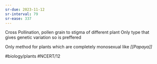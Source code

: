 ```yaml
---
sr-due: 2023-11-12
sr-interval: 79
sr-ease: 337
---
```

Cross Pollination, pollen grain to stigma of different plant
Only type that gives genetic variation so is preffered

Only method for plants which are completely monosexual like *[[Papaya]]*

#biology/plants #NCERT/12  